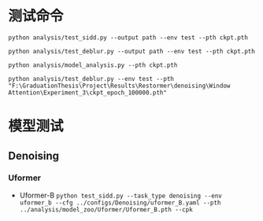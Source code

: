 # 测试命令
``python analysis/test_sidd.py --output path --env test --pth ckpt.pth``  
  
``python analysis/test_deblur.py --output path --env test --pth ckpt.pth``
  
``python analysis/model_analysis.py --pth ckpt.pth``  
  
``python analysis/test_deblur.py --env test --pth "F:\GraduationThesis\Project\Results\Restormer\denoising\Window Attention\Experiment_3\ckpt_epoch_100000.pth"``
  
# 模型测试
## Denoising
### Uformer
* Uformer-B
    ``python test_sidd.py --task_type denoising --env uformer_b --cfg ../configs/Denoising/uformer_B.yaml --pth ../analysis/model_zoo/Uformer/Uformer_B.pth --cpk``